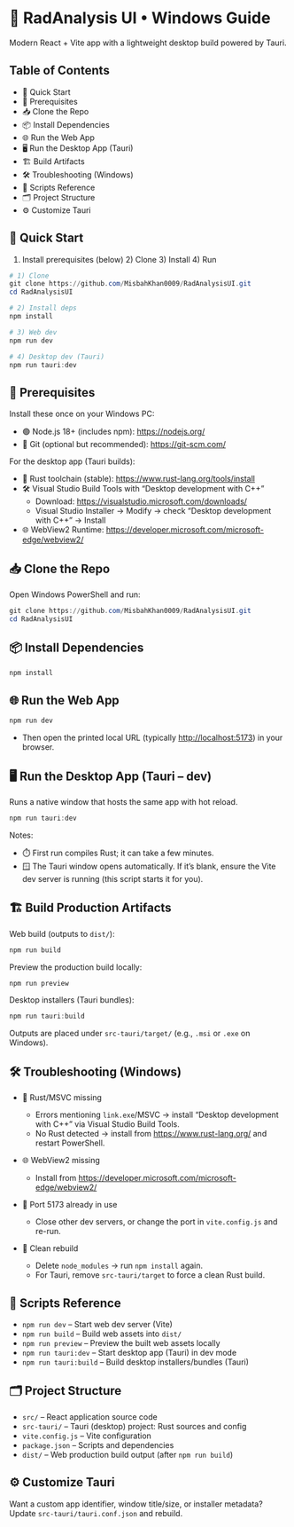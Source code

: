🧪 RadAnalysis UI • Windows Guide
=================================

Modern React + Vite app with a lightweight desktop build powered by Tauri.


Table of Contents
-----------------

- 🚀 Quick Start
- 🧰 Prerequisites
- 📥 Clone the Repo
- 📦 Install Dependencies
- 🌐 Run the Web App
- 🖥️ Run the Desktop App (Tauri)
- 🏗️ Build Artifacts
- 🛠️ Troubleshooting (Windows)
- 🧪 Scripts Reference
- 🗂️ Project Structure
- ⚙️ Customize Tauri


🚀 Quick Start
--------------

1) Install prerequisites (below)  2) Clone  3) Install  4) Run

```powershell
# 1) Clone
git clone https://github.com/MisbahKhan0009/RadAnalysisUI.git
cd RadAnalysisUI

# 2) Install deps
npm install

# 3) Web dev
npm run dev

# 4) Desktop dev (Tauri)
npm run tauri:dev
```


🧰 Prerequisites
----------------

Install these once on your Windows PC:

- 🟢 Node.js 18+ (includes npm): <https://nodejs.org/>
- 🧷 Git (optional but recommended): <https://git-scm.com/>

For the desktop app (Tauri builds):

- 🦀 Rust toolchain (stable): <https://www.rust-lang.org/tools/install>
- 🛠️ Visual Studio Build Tools with “Desktop development with C++”
	- Download: <https://visualstudio.microsoft.com/downloads/>
	- Visual Studio Installer → Modify → check “Desktop development with C++” → Install
- 🌐 WebView2 Runtime: <https://developer.microsoft.com/microsoft-edge/webview2/>


📥 Clone the Repo
-----------------

Open Windows PowerShell and run:

```powershell
git clone https://github.com/MisbahKhan0009/RadAnalysisUI.git
cd RadAnalysisUI
```


📦 Install Dependencies
-----------------------

```powershell
npm install
```


🌐 Run the Web App
------------------

```powershell
npm run dev
```

- Then open the printed local URL (typically <http://localhost:5173>) in your browser.


🖥️ Run the Desktop App (Tauri – dev)
------------------------------------

Runs a native window that hosts the same app with hot reload.

```powershell
npm run tauri:dev
```

Notes:

- ⏱️ First run compiles Rust; it can take a few minutes.
- 🪟 The Tauri window opens automatically. If it’s blank, ensure the Vite dev server is running (this script starts it for you).


🏗️ Build Production Artifacts
-----------------------------

Web build (outputs to `dist/`):

```powershell
npm run build
```

Preview the production build locally:

```powershell
npm run preview
```

Desktop installers (Tauri bundles):

```powershell
npm run tauri:build
```

Outputs are placed under `src-tauri/target/` (e.g., `.msi` or `.exe` on Windows).


🛠️ Troubleshooting (Windows)
----------------------------

- 🧩 Rust/MSVC missing
	- Errors mentioning `link.exe`/MSVC → install “Desktop development with C++” via Visual Studio Build Tools.
	- No Rust detected → install from <https://www.rust-lang.org/> and restart PowerShell.

- 🌐 WebView2 missing
	- Install from <https://developer.microsoft.com/microsoft-edge/webview2/>

- 🔌 Port 5173 already in use
	- Close other dev servers, or change the port in `vite.config.js` and re-run.

- 🧹 Clean rebuild
	- Delete `node_modules` → run `npm install` again.
	- For Tauri, remove `src-tauri/target` to force a clean Rust build.


🧪 Scripts Reference
--------------------

- `npm run dev` – Start web dev server (Vite)
- `npm run build` – Build web assets into `dist/`
- `npm run preview` – Preview the built web assets locally
- `npm run tauri:dev` – Start desktop app (Tauri) in dev mode
- `npm run tauri:build` – Build desktop installers/bundles (Tauri)


🗂️ Project Structure
--------------------

- `src/` – React application source code
- `src-tauri/` – Tauri (desktop) project: Rust sources and config
- `vite.config.js` – Vite configuration
- `package.json` – Scripts and dependencies
- `dist/` – Web production build output (after `npm run build`)


⚙️ Customize Tauri
------------------

Want a custom app identifier, window title/size, or installer metadata? Update `src-tauri/tauri.conf.json` and rebuild.
